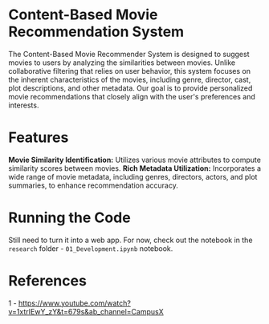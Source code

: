 # Content-Based Movie Recommendation System

The Content-Based Movie Recommender System is designed to suggest movies to users by analyzing the similarities between movies. Unlike collaborative filtering that relies on user behavior, this system focuses on the inherent characteristics of the movies, including genre, director, cast, plot descriptions, and other metadata. Our goal is to provide personalized movie recommendations that closely align with the user's preferences and interests.

# Features

**Movie Similarity Identification:** Utilizes various movie attributes to compute similarity scores between movies.
**Rich Metadata Utilization:** Incorporates a wide range of movie metadata, including genres, directors, actors, and plot summaries, to enhance recommendation accuracy.

# Running the Code

Still need to turn it into a web app. For now, check out the notebook in the `research` folder - `01_Development.ipynb` notebook.

# References

1 - https://www.youtube.com/watch?v=1xtrIEwY_zY&t=679s&ab_channel=CampusX
